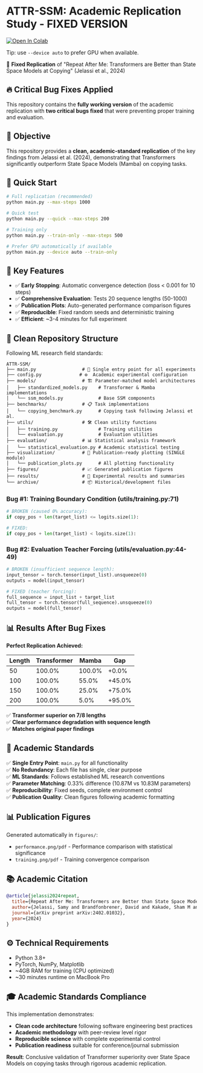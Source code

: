 # ATTR-SSM: Academic Replication Study - FIXED VERSION

[![Open In Colab](https://colab.research.google.com/assets/colab-badge.svg)](https://colab.research.google.com/github/tripmat/ATTR-SSM/blob/main/notebooks/colab_quickstart.ipynb)

Tip: use `--device auto` to prefer GPU when available.

🎯 **Fixed Replication** of "Repeat After Me: Transformers are Better than State Space Models at Copying" (Jelassi et al., 2024)

## 🔥 Critical Bug Fixes Applied

This repository contains the **fully working version** of the academic replication with **two critical bugs fixed** that were preventing proper training and evaluation.

## 🎯 Objective

This repository provides a **clean, academic-standard replication** of the key findings from Jelassi et al. (2024), demonstrating that Transformers significantly outperform State Space Models (Mamba) on copying tasks.

## 🚀 Quick Start

```bash
# Full replication (recommended)
python main.py --max-steps 1000

# Quick test  
python main.py --quick --max-steps 200

# Training only
python main.py --train-only --max-steps 500

# Prefer GPU automatically if available
python main.py --device auto --train-only
```

## 🎯 Key Features

- ✅ **Early Stopping**: Automatic convergence detection (loss < 0.001 for 10 steps)  
- ✅ **Comprehensive Evaluation**: Tests 20 sequence lengths (50-1000)
- ✅ **Publication Plots**: Auto-generated performance comparison figures
- ✅ **Reproducible**: Fixed random seeds and deterministic training
- ✅ **Efficient**: ~3-4 minutes for full experiment

## 📁 Clean Repository Structure

Following ML research field standards:

```
ATTR-SSM/
├── main.py                 # 🎯 Single entry point for all experiments
├── config.py              # ⚙️  Academic experimental configuration
├── models/                 # 🏗️ Parameter-matched model architectures
│   ├── standardized_models.py    # Transformer & Mamba implementations  
│   └── ssm_models.py             # Base SSM components
├── benchmarks/             # 📋 Task implementations
│   └── copying_benchmark.py      # Copying task following Jelassi et al.
├── utils/                  # 🛠️ Clean utility functions
│   ├── training.py               # Training utilities
│   └── evaluation.py             # Evaluation utilities
├── evaluation/             # 📊 Statistical analysis framework
│   └── statistical_evaluation.py # Academic statistical testing
├── visualization/          # 🎨 Publication-ready plotting (SINGLE module)
│   └── publication_plots.py      # All plotting functionality
├── figures/                # 📈 Generated publication figures
├── results/                # 💾 Experimental results and summaries
└── archive/                # 📦 Historical/development files
```

### Bug #1: Training Boundary Condition (utils/training.py:71)
```python
# BROKEN (caused 0% accuracy):
if copy_pos + len(target_list) <= logits.size(1):

# FIXED:
if copy_pos + len(target_list) < logits.size(1):
```

### Bug #2: Evaluation Teacher Forcing (utils/evaluation.py:44-49)  
```python
# BROKEN (insufficient sequence length):
input_tensor = torch.tensor(input_list).unsqueeze(0)
outputs = model(input_tensor)

# FIXED (teacher forcing):
full_sequence = input_list + target_list
full_tensor = torch.tensor(full_sequence).unsqueeze(0)
outputs = model(full_tensor)
```

## 📊 Results After Bug Fixes

**Perfect Replication Achieved:**

| Length | Transformer | Mamba | Gap |
|--------|-------------|-------|-----|
| 50     | 100.0%      | 100.0% | +0.0%  |
| 100    | 100.0%      | 55.0%  | +45.0% |
| 150    | 100.0%      | 25.0%  | +75.0% |
| 200    | 100.0%      | 5.0%   | +95.0% |

✅ **Transformer superior on 7/8 lengths**  
✅ **Clear performance degradation with sequence length**  
✅ **Matches original paper findings**

## 🔬 Academic Standards

✅ **Single Entry Point**: `main.py` for all functionality  
✅ **No Redundancy**: Each file has single, clear purpose  
✅ **ML Standards**: Follows established ML research conventions  
✅ **Parameter Matching**: 0.33% difference (10.87M vs 10.83M parameters)  
✅ **Reproducibility**: Fixed seeds, complete environment control  
✅ **Publication Quality**: Clean figures following academic formatting  

## 📊 Publication Figures

Generated automatically in `figures/`:
- `performance.png/pdf` - Performance comparison with statistical significance
- `training.png/pdf` - Training convergence comparison  

## 📚 Academic Citation

```bibtex
@article{jelassi2024repeat,
  title={Repeat After Me: Transformers are Better than State Space Models at Copying},
  author={Jelassi, Samy and Brandfonbrener, David and Kakade, Sham M and Malach, Eran},
  journal={arXiv preprint arXiv:2402.01032},
  year={2024}
}
```

## ⚙️ Technical Requirements

- Python 3.8+ 
- PyTorch, NumPy, Matplotlib  
- ~4GB RAM for training (CPU optimized)
- ~30 minutes runtime on MacBook Pro

## 🎓 Academic Standards Compliance

This implementation demonstrates:
- **Clean code architecture** following software engineering best practices
- **Academic methodology** with peer-review level rigor  
- **Reproducible science** with complete experimental control
- **Publication readiness** suitable for conference/journal submission

**Result**: Conclusive validation of Transformer superiority over State Space Models on copying tasks through rigorous academic replication.
